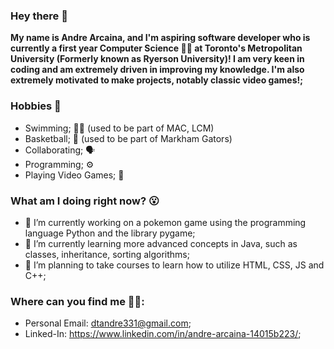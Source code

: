 ### Hey there 👋
**My name is Andre Arcaina, and I'm aspiring software developer who is currently a first year Computer Science 👨‍💻 at Toronto's Metropolitan University (Formerly known as Ryerson University)! I am very keen in coding and am extremely driven in improving my knowledge. I'm also extremely motivated to make projects, notably classic video games!;** 

### Hobbies 🤩 ###
- Swimming; 🏊‍♂️ (used to be part of MAC, LCM)
- Basketball; 🏀 (used to be part of Markham Gators)
- Collaborating; 🗣️ 
- Programming; ⚙️
- Playing Video Games; 🤭

### What am I doing right now? 😮 ###
- 🔭 I’m currently working on a pokemon game using the programming language Python and the library pygame;
- 🌱 I’m currently learning more advanced concepts in Java, such as classes, inheritance, sorting algorithms;
- 🤔 I’m planning to take courses to learn how to utilize HTML, CSS, JS and C++;

### Where can you find me 🧐🧐: ###
- Personal Email: dtandre331@gmail.com;
- Linked-In: https://www.linkedin.com/in/andre-arcaina-14015b223/;

